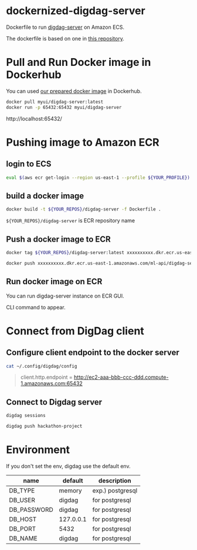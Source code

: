 # dockernized-digdag-server

Dockerfile to run [digdag-server](https://github.com/treasure-data/digdag) on Amazon ECS.

The dockerfile is based on one in [this repository](https://github.com/IntimateMerger/dockerfile-digdag-server).

# Pull and Run Docker image in Dockerhub

You can used [our prepared docker image](https://hub.docker.com/r/myui/digdag-server/tags/) in Dockerhub.

```sh
docker pull myui/digdag-server:latest
docker run -p 65432:65432 myui/digdag-server
```

http://localhost:65432/

# Pushing image to Amazon ECR

## login to ECS

```sh
eval $(aws ecr get-login --region us-east-1 --profile ${YOUR_PROFILE})
```

## build a docker image

```sh
docker build -t ${YOUR_REPOS}/digdag-server -f Dockerfile .
```

`${YOUR_REPOS}/digdag-server` is ECR repository name

## Push a docker image to ECR

```sh
docker tag ${YOUR_REPOS}/digdag-server:latest xxxxxxxxxx.dkr.ecr.us-east-1.amazonaws.com/${YOUR_REPOS}/digdag-server

docker push xxxxxxxxxx.dkr.ecr.us-east-1.amazonaws.com/ml-api/digdag-server
```

## Run docker image on ECR

You can run digdag-server instance on ECR GUI. 

CLI command to appear.

# Connect from DigDag client

## Configure client endpoint to the docker server

```sh
cat ~/.config/digdag/config
```

> client.http.endpoint = http://ec2-aaa-bbb-ccc-ddd.compute-1.amazonaws.com:65432

## Connect to Digdag server

```sh
digdag sessions

digdag push hackathon-project
```

# Environment

If you don't set the env, digdag use the default env.

| name | default | description |
| --- | --- | --- |
| DB_TYPE | memory | exp.) postgresql  |
| DB_USER | digdag | for postgresql |
| DB_PASSWORD | digdag | for postgresql |
| DB_HOST | 127.0.0.1 | for postgresql |
| DB_PORT | 5432 | for postgresql |
| DB_NAME | digdag | for postgresql |
